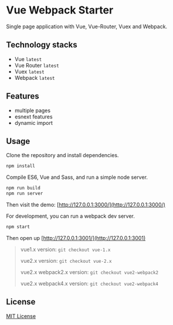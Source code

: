 # Vue Webpack Starter

Single page application with Vue, Vue-Router, Vuex and Webpack.

## Technology stacks

- Vue `latest`
- Vue Router `latest`
- Vuex `latest`
- Webpack `latest`

## Features

- multiple pages
- esnext features
- dynamic import

## Usage

Clone the repository and install dependencies.

```bash
npm install
```

Compile ES6, Vue and Sass, and run a simple node server.

```bash
npm run build
npm run server
```

Then visit the demo: [http://127.0.0.1:3000/](http://127.0.0.1:3000/)

For development, you can run a webpack dev server.

```bash
npm start
```

Then open up [http://127.0.0.1:3001/](http://127.0.0.1:3001)

> vue1.x version: `git checkout vue-1.x`
>
> vue2.x version: `git checkout vue-2.x`
>
> vue2.x webpack2.x version: `git checkout vue2-webpack2`
>
> vue2.x webpack4.x version: `git checkout vue2-webpack4`

## License

[MIT License](./LICENSE)
